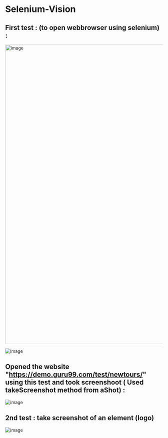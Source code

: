 # Selenium-Vision

## First test : (to open webbrowser using selenium) :

<img width="959" alt="image" src="https://github.com/annemshivaji/Selenium-Vision/assets/84372271/3540a6a7-e544-436b-8cc0-14d989ff3c42">

![image](https://github.com/annemshivaji/Selenium-Vision/assets/84372271/2e6e6785-01a0-48d5-ad2e-5d3333eda65d)



## Opened the website "https://demo.guru99.com/test/newtours/" using this test and took screenshoot ( Used takeScreenshot method from aShot) :

![image](https://github.com/annemshivaji/Selenium-Vision/assets/84372271/c73bc859-a975-4da3-ad96-443758179dda)

## 2nd test : take screenshot of an element (logo)

![image](https://github.com/annemshivaji/Selenium-Vision/assets/84372271/03d505c4-ed79-42ef-a17e-0e6df37ea3d1)

